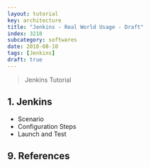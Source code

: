 ```yaml
---
layout: tutorial
key: architecture
title: "Jenkins - Real World Usage - Draft"
index: 3218
subcategory: softwares
date: 2018-08-10
tags: [Jenkins]
draft: true
---
```


> Jenkins Tutorial

## 1. Jenkins
* Scenario
* Configuration Steps
* Launch and Test


## 9. References

